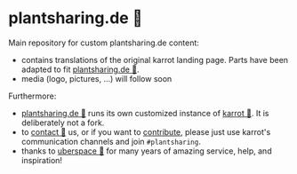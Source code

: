 # plantsharing.de 🌱

Main repository for custom plantsharing.de content:

 - contains translations of the original karrot landing page. Parts have been adapted to fit [plantsharing.de 🌱](plantsharing.de).
 - media (logo, pictures, …) will follow soon


Furthermore:

 - [plantsharing.de 🌱](plantsharing.de) runs its own customized instance of [karrot 🥕](https://github.com/yunity/karrot-frontend/). It is deliberately not a fork.
 - to [contact 💬](https://github.com/yunity/karrot-frontend/blob/02cb0bb01e46d4815a1267a2c1229ec16ff690af/docs/README.md) us, or if you want to [contribute](https://github.com/yunity/karrot-frontend/blob/master/CONTRIBUTE.md), please just use karrot's communication channels and join ``#plantsharing``.
 - thanks to [uberspace 🚀](https://uberspace.de) for many years of amazing service, help, and inspiration!


